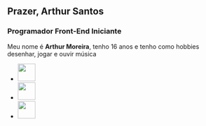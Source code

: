 <h2> Prazer, Arthur Santos </h2>
<h3>Programador Front-End Iniciante</h3>
<p> Meu nome é <b>Arthur Moreira</b>, tenho 16 anos e tenho como hobbies desenhar, jogar e ouvir música</p>

<ul>
  <li color="darkgreen"><img src="https://cdn.jsdelivr.net/gh/devicons/devicon/icons/html5/html5-original.svg" width="40" height="40" />
  <li><img src="https://cdn.jsdelivr.net/gh/devicons/devicon/icons/css3/css3-original.svg" width="40" height="40" />
  <li><img src="https://cdn.jsdelivr.net/gh/devicons/devicon/icons/javascript/javascript-plain.svg" width="40" height="40" />
</ul>
